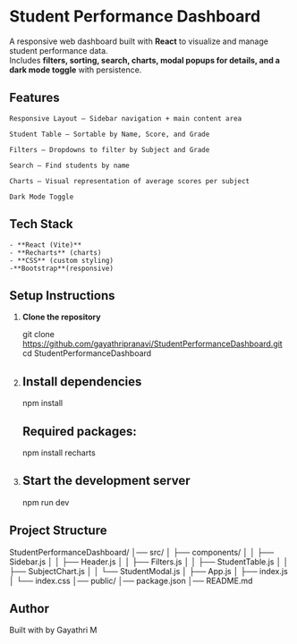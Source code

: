 
#  Student Performance Dashboard

A responsive web dashboard built with **React** to visualize and manage student performance data.  
Includes **filters, sorting, search, charts, modal popups for details, and a dark mode toggle** with persistence.



## Features

    Responsive Layout — Sidebar navigation + main content area

    Student Table — Sortable by Name, Score, and Grade

    Filters — Dropdowns to filter by Subject and Grade

    Search — Find students by name

    Charts — Visual representation of average scores per subject

    Dark Mode Toggle 

##  Tech Stack

    - **React (Vite)**
    - **Recharts** (charts)
    - **CSS** (custom styling)
    -**Bootstrap**(responsive)



##  Setup Instructions

1. **Clone the repository**
   
   git clone https://github.com/gayathripranavi/StudentPerformanceDashboard.git
   cd StudentPerformanceDashboard

2. ## Install dependencies

    npm install

    ## Required packages:

    npm install recharts


3. ## Start the development server

    npm run dev

## Project Structure

StudentPerformanceDashboard/
│── src/
│   ├── components/
│   │   ├── Sidebar.js
│   │   ├── Header.js
│   │   ├── Filters.js
│   │   ├── StudentTable.js
│   │   ├── SubjectChart.js
│   │   └── StudentModal.js 
│   ├── App.js
│   ├── index.js
│   └── index.css
│── public/
│── package.json
│── README.md


## Author
Built with  by Gayathri M

